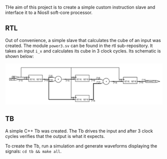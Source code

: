 THe aim of this project is to create a simple custom instruction slave and
interface it to a NiosII soft-core processor.

## RTL

Out of convenience, a simple slave that calculates the cube of an input was
created. The module `power3.sv` can be found in the rtl sub-repository. It
takes an input `i_x` and calculates its cube in 3 clock cycles. Its schematic is
shown below:

![power3](images/power3.png)

## TB

A simple C++ Tb was created. The Tb drives the input and after 3 clock cycles
verifies that the output is what it expects.

To create the Tb, run a simulation and generate waveforms displaying the
signals: `cd tb && make all`.

